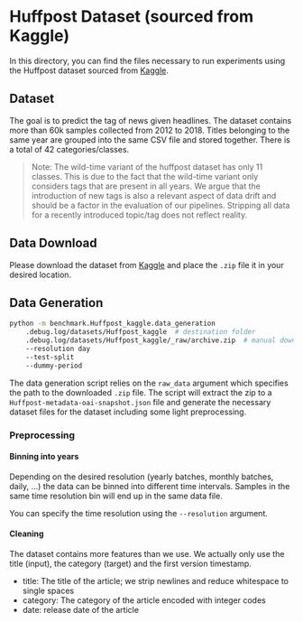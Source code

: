 # Huffpost Dataset (sourced from Kaggle)

In this directory, you can find the files necessary to run experiments using the Huffpost dataset sourced from [Kaggle](https://www.kaggle.com/datasets/rmisra/news-category-dataset).

## Dataset

The goal is to predict the tag of news given headlines.
The dataset contains more than 60k samples collected from 2012 to 2018.
Titles belonging to the same year are grouped into the same CSV file and stored together.
There is a total of 42 categories/classes.

> Note: The wild-time variant of the huffpost dataset has only 11 classes. This is due to the fact that
> the wild-time variant only considers tags that are present in all years.
> We argue that the introduction of new tags is also a relevant aspect of data drift and should be a factor in
> the evaluation of our pipelines. Stripping all data for a recently introduced topic/tag does not reflect reality.

## Data Download

Please download the dataset from [Kaggle](https://www.kaggle.com/datasets/rmisra/news-category-dataset) and place the `.zip` file it in your desired location.

## Data Generation

```bash
python -m benchmark.Huffpost_kaggle.data_generation
    .debug.log/datasets/Huffpost_kaggle  # destination folder
    .debug.log/datasets/Huffpost_kaggle/_raw/archive.zip  # manual download from Kaggle
    --resolution day
    --test-split
    --dummy-period
```

The data generation script relies on the `raw_data` argument which specifies the path to the downloaded `.zip` file. The script will extract the zip to a `Huffpost-metadata-oai-snapshot.json` file and generate the necessary dataset files for the dataset including some light preprocessing.

### Preprocessing

#### Binning into years

Depending on the desired resolution (yearly batches, monthly batches, daily, ...) the data can be binned into different time intervals. Samples in the same time resolution bin will end up in the same data file.

You can specify the time resolution using the `--resolution` argument.

#### Cleaning

The dataset contains more features than we use. We actually only use the title (input), the category (target) and the first version timestamp.

- title: The title of the article; we strip newlines and reduce whitespace to single spaces
- category: The category of the article encoded with integer codes
- date: release date of the article
